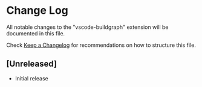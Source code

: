 # Change Log

All notable changes to the "vscode-buildgraph" extension will be documented in this file.

Check [Keep a Changelog](http://keepachangelog.com/) for recommendations on how to structure this file.

## [Unreleased]

- Initial release